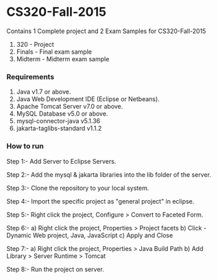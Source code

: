 # CS320-Fall-2015

Contains 1 Complete project and 2 Exam Samples for CS320-Fall-2015

1. 320 - Project
2. Finals - Final exam sample
3. Midterm - Midterm exam sample

### Requirements
1. Java v1.7 or above.
2. Java Web  Development IDE (Eclipse or Netbeans).
3. Apache Tomcat Server v7.0 or above.
4. MySQL Database v5.0 or above.
5. mysql-connector-java v5.1.36
6. jakarta-taglibs-standard v1.1.2

### How to run

Step 1:- Add Server to Eclipse Servers.

Step 2:- Add the mysql & jakarta libraries into the lib folder of the server.

Step 3:- Clone the repository to your local system.

Step 4:- Import the specific project as "general project" in eclipse.

Step 5:- Right click the project, Configure > Convert to Faceted Form.

Step 6:- a) Right click the project, Properties > Project facets
         b) Click - Dynamic Web project, Java, JavaScript
         c) Apply and Close
         
Step 7:- a) Right click the project, Properties > Java Build Path
         b) Add Library > Server Runtime > Tomcat
         
Step 8:- Run the project on server.
